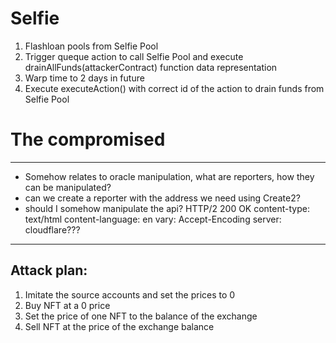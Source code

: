 # Selfie

1. Flashloan pools from Selfie Pool
2. Trigger queque action to call Selfie Pool and execute drainAllFunds(attackerContract) function data representation
3. Warp time to 2 days in future
4. Execute executeAction() with correct id of the action to drain funds from Selfie Pool
   

# The compromised
****
- Somehow relates to oracle manipulation, what are reporters, how they can be manipulated?
- can we create a reporter with the address we need using Create2?
- should I somehow manipulate the api?
HTTP/2 200 OK
content-type: text/html
content-language: en
vary: Accept-Encoding
server: cloudflare???
****
## Attack plan:
1. Imitate the source accounts and set the prices to 0
2. Buy NFT at a 0 price
3. Set the price of one NFT to the balance of the exchange
4. Sell NFT at the price of the exchange balance